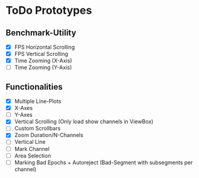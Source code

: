 # ToDo Prototypes

## Benchmark-Utility
- [X] FPS Horizontal Scrolling
- [X] FPS Vertical Scrolling
- [X] Time Zooming (X-Axis)
- [ ] Time Zooming (Y-Axis)

## Functionalities
- [X] Multiple Line-Plots
- [X] X-Axes
- [ ] Y-Axes
- [X] Vertical Scrolling (Only load show channels in ViewBox)
- [ ] Custom Scrollbars
- [X] Zoom Duration/N-Channels
- [ ] Vertical Line
- [ ] Mark Channel
- [ ] Area Selection
- [ ] Marking Bad Epochs + Autoreject (Bad-Segment with subsegments per channel)
